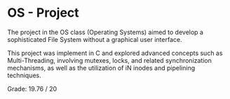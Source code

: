 # OS - Project

The project in the OS class (Operating Systems) aimed to develop a sophisticated File System without a graphical user interface.

This project was implement in C and explored advanced concepts such as Multi-Threading, involving mutexes, locks, and related synchronization mechanisms, as well as the utilization of iN
inodes and pipelining techniques.

Grade: 19.76 / 20